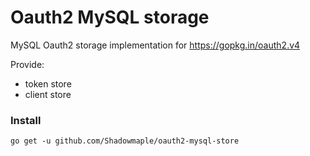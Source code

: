 # Oauth2 MySQL storage

MySQL Oauth2 storage implementation for https://gopkg.in/oauth2.v4

Provide:

+ token store
+ client store

### Install

```shell
go get -u github.com/Shadowmaple/oauth2-mysql-store
```
